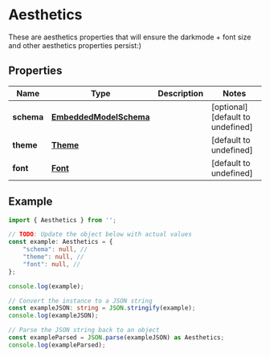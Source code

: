 
# Aesthetics

These are aesthetics properties that will ensure the darkmode + font size and other aesthetics properties persist:)

## Properties

Name | Type | Description | Notes
------------ | ------------- | ------------- | -------------
**schema** | [**EmbeddedModelSchema**](EmbeddedModelSchema) |  | [optional] [default to undefined]
**theme** | [**Theme**](Theme) |  | [default to undefined]
**font** | [**Font**](Font) |  | [default to undefined]

## Example

```typescript
import { Aesthetics } from '';

// TODO: Update the object below with actual values
const example: Aesthetics = {
    "schema": null, // 
    "theme": null, // 
    "font": null, // 
};

console.log(example);

// Convert the instance to a JSON string
const exampleJSON: string = JSON.stringify(example);
console.log(exampleJSON);

// Parse the JSON string back to an object
const exampleParsed = JSON.parse(exampleJSON) as Aesthetics;
console.log(exampleParsed);
```




